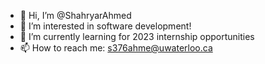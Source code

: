 - 👋 Hi, I’m @ShahryarAhmed
- 👀 I’m interested in software development!
- 🌱 I’m currently learning for 2023 internship opportunities
- 📫 How to reach me: s376ahme@uwaterloo.ca

<!---
ShahryarAhmed/ShahryarAhmed is a ✨ special ✨ repository because its `README.md` (this file) appears on your GitHub profile.
You can click the Preview link to take a look at your changes.
--->
